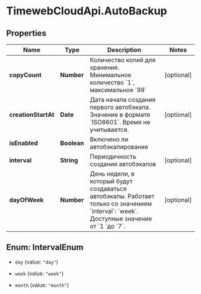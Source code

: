 # TimewebCloudApi.AutoBackup

## Properties

Name | Type | Description | Notes
------------ | ------------- | ------------- | -------------
**copyCount** | **Number** | Количество копий для хранения. Минимальное количество &#x60;1&#x60;, максимальное &#x60;99&#x60; | [optional] 
**creationStartAt** | **Date** | Дата начала создания первого автобэкапа. Значение в формате &#x60;ISO8601&#x60;. Время не учитывается. | [optional] 
**isEnabled** | **Boolean** | Включено ли автобэкапирование | 
**interval** | **String** | Периодичность создания автобэкапов | [optional] 
**dayOfWeek** | **Number** | День недели, в который будут создаваться автобэкапы. Работает только со значением &#x60;interval&#x60;: &#x60;week&#x60;. Доступные значение от &#x60;1 &#x60;до &#x60;7&#x60;. | [optional] 



## Enum: IntervalEnum


* `day` (value: `"day"`)

* `week` (value: `"week"`)

* `month` (value: `"month"`)




